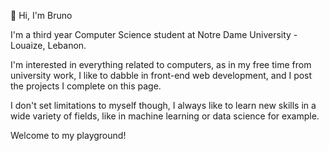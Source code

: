 👋 Hi, I'm Bruno

I'm a third year Computer Science student at Notre Dame University - Louaize, Lebanon.

I'm interested in everything related to computers, as in my free time from university work, I like to dabble in front-end web development, and I post the projects I complete on this page.

I don't set limitations to myself though, I always like to learn new skills in a wide variety of fields, like in machine learning or data science for example. 

Welcome to my playground!
